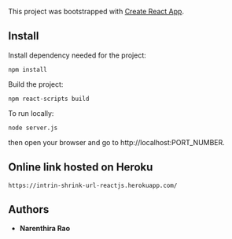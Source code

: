 This project was bootstrapped with [Create React App](https://github.com/facebook/create-react-app).

## Install

Install dependency needed for the project:

    npm install

Build the project:

    npm react-scripts build

To run locally:

    node server.js

then open your browser and go to http://localhost:PORT_NUMBER.

## Online link hosted on Heroku

    https://intrin-shrink-url-reactjs.herokuapp.com/

## Authors

* **Narenthira Rao**